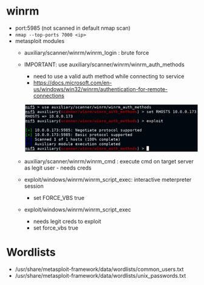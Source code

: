 # winrm

- port:5985 (not scanned in default nmap scan)
- `nmap --top-ports 7000 <ip>` 
- metasploit modules
	- auxiliary/scanner/winrm/winrm_login : brute force
	- IMPORTANT: use auxiliary/scanner/winrm/winrm_auth_methods
		- need to use a valid auth method while connecting to service
		- https://docs.microsoft.com/en-us/windows/win32/winrm/authentication-for-remote-connections
		
		![wimrm_Auth_methods](./images/winrm-01.png)
		
	- auxiliary/scanner/winrm/winrm_cmd : execute cmd on target server as legit user - needs creds
	- exploit/windows/winrm/winrm_script_exec: interactive meterpreter session
		- set FORCE_VBS true
	- exploit/windows/winrm/winrm_script_exec
		- needs legit creds to exploit
		- set force_vbs true

# Wordlists

- /usr/share/metasploit-framework/data/wordlists/common_users.txt
- /usr/share/metasploit-framework/data/wordlists/unix_passwords.txt